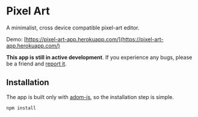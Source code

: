 # Pixel Art

A minimalist, cross device compatible pixel-art editor.

Demo: [https://pixel-art-app.herokuapp.com/](https://pixel-art-app.herokuapp.com/)

**This app is still in active development**. If you experience any bugs, please be a friend and [report it](https://github.com/jonfranco224/pixel-art/issues).

## Installation

The app is built only with [adom-js](https://github.com/mllev/a.dom), so the installation step is simple.


```bash
npm install
```